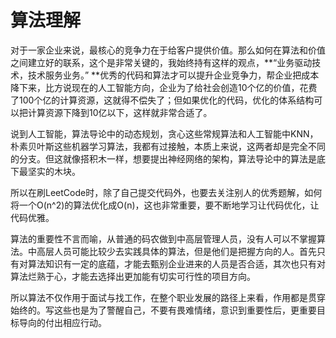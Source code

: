 # 算法理解

对于一家企业来说，最核心的竞争力在于给客户提供价值。那么如何在算法和价值之间建立好的联系，这个是非常关键的，我始终持有这样的观点，**“业务驱动技术，技术服务业务。” **优秀的代码和算法才可以提升企业竞争力，帮企业把成本降下来，比方说现在的人工智能方向，企业为了给社会创造10个亿的价值，花费了100个亿的计算资源，这就得不偿失了；但如果优化的代码，优化的体系结构可以把计算资源下降到10亿以下，这样就非常合适了。

说到人工智能，算法导论中的动态规划，贪心这些常规算法和人工智能中KNN，朴素贝叶斯这些机器学习算法，我都有过接触，本质上来说，这两者却是完全不同的分支。但这就像搭积木一样，想要提出神经网络的架构，算法导论中的算法是底下最坚实的木块。

所以在刷LeetCode时，除了自己提交代码外，也要去关注别人的优秀题解，如何将一个O(n^2)的算法优化成O(n)，这也非常重要，要不断地学习让代码优化，让代码优雅。

算法的重要性不言而喻，从普通的码农做到中高层管理人员，没有人可以不掌握算法。中高层人员可能比较少去实践具体的算法，但是他们是把握方向的人。首先只有对算法知识有一定的底蕴，才能去甄别企业进来的人员是否合适，其次也只有对算法烂熟于心，才能去选择出更加能有切实可行性的项目方向。

所以算法不仅作用于面试与找工作，在整个职业发展的路径上来看，作用都是贯穿始终的。写这些也是为了警醒自己，不要有畏难情绪，意识到重要性后，更重要目标导向的付出相应行动。